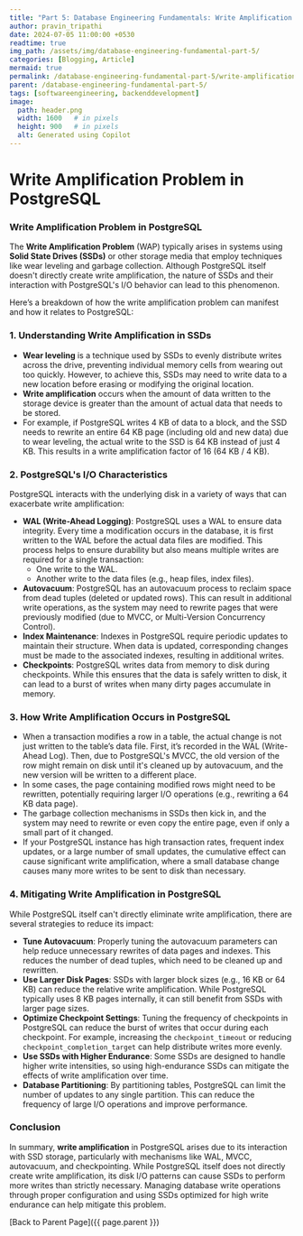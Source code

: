 ```yaml
---
title: "Part 5: Database Engineering Fundamentals: Write Amplification Problem in PostgreSQL"
author: pravin_tripathi
date: 2024-07-05 11:00:00 +0530
readtime: true
img_path: /assets/img/database-engineering-fundamental-part-5/
categories: [Blogging, Article]
mermaid: true
permalink: /database-engineering-fundamental-part-5/write-amplification-problem-in-postgresql/
parent: /database-engineering-fundamental-part-5/
tags: [softwareengineering, backenddevelopment]
image:
  path: header.png
  width: 1600   # in pixels
  height: 900   # in pixels
  alt: Generated using Copilot
---
```

# Write Amplification Problem in PostgreSQL

### Write Amplification Problem in PostgreSQL

The **Write Amplification Problem** (WAP) typically arises in systems using **Solid State Drives (SSDs)** or other storage media that employ techniques like wear leveling and garbage collection. Although PostgreSQL itself doesn't directly create write amplification, the nature of SSDs and their interaction with PostgreSQL's I/O behavior can lead to this phenomenon.

Here’s a breakdown of how the write amplification problem can manifest and how it relates to PostgreSQL:

### 1. **Understanding Write Amplification in SSDs**

- **Wear leveling** is a technique used by SSDs to evenly distribute writes across the drive, preventing individual memory cells from wearing out too quickly. However, to achieve this, SSDs may need to write data to a new location before erasing or modifying the original location.
- **Write amplification** occurs when the amount of data written to the storage device is greater than the amount of actual data that needs to be stored.
- For example, if PostgreSQL writes 4 KB of data to a block, and the SSD needs to rewrite an entire 64 KB page (including old and new data) due to wear leveling, the actual write to the SSD is 64 KB instead of just 4 KB. This results in a write amplification factor of 16 (64 KB / 4 KB).

### 2. **PostgreSQL's I/O Characteristics**

PostgreSQL interacts with the underlying disk in a variety of ways that can exacerbate write amplification:

- **WAL (Write-Ahead Logging)**: PostgreSQL uses a WAL to ensure data integrity. Every time a modification occurs in the database, it is first written to the WAL before the actual data files are modified. This process helps to ensure durability but also means multiple writes are required for a single transaction:
    - One write to the WAL.
    - Another write to the data files (e.g., heap files, index files).
- **Autovacuum**: PostgreSQL has an autovacuum process to reclaim space from dead tuples (deleted or updated rows). This can result in additional write operations, as the system may need to rewrite pages that were previously modified (due to MVCC, or Multi-Version Concurrency Control).
- **Index Maintenance**: Indexes in PostgreSQL require periodic updates to maintain their structure. When data is updated, corresponding changes must be made to the associated indexes, resulting in additional writes.
- **Checkpoints**: PostgreSQL writes data from memory to disk during checkpoints. While this ensures that the data is safely written to disk, it can lead to a burst of writes when many dirty pages accumulate in memory.

### 3. **How Write Amplification Occurs in PostgreSQL**

- When a transaction modifies a row in a table, the actual change is not just written to the table’s data file. First, it’s recorded in the WAL (Write-Ahead Log). Then, due to PostgreSQL's MVCC, the old version of the row might remain on disk until it's cleaned up by autovacuum, and the new version will be written to a different place.
- In some cases, the page containing modified rows might need to be rewritten, potentially requiring larger I/O operations (e.g., rewriting a 64 KB data page).
- The garbage collection mechanisms in SSDs then kick in, and the system may need to rewrite or even copy the entire page, even if only a small part of it changed.
- If your PostgreSQL instance has high transaction rates, frequent index updates, or a large number of small updates, the cumulative effect can cause significant write amplification, where a small database change causes many more writes to be sent to disk than necessary.

### 4. **Mitigating Write Amplification in PostgreSQL**

While PostgreSQL itself can't directly eliminate write amplification, there are several strategies to reduce its impact:

- **Tune Autovacuum**: Properly tuning the autovacuum parameters can help reduce unnecessary rewrites of data pages and indexes. This reduces the number of dead tuples, which need to be cleaned up and rewritten.
- **Use Larger Disk Pages**: SSDs with larger block sizes (e.g., 16 KB or 64 KB) can reduce the relative write amplification. While PostgreSQL typically uses 8 KB pages internally, it can still benefit from SSDs with larger page sizes.
- **Optimize Checkpoint Settings**: Tuning the frequency of checkpoints in PostgreSQL can reduce the burst of writes that occur during each checkpoint. For example, increasing the `checkpoint_timeout` or reducing `checkpoint_completion_target` can help distribute writes more evenly.
- **Use SSDs with Higher Endurance**: Some SSDs are designed to handle higher write intensities, so using high-endurance SSDs can mitigate the effects of write amplification over time.
- **Database Partitioning**: By partitioning tables, PostgreSQL can limit the number of updates to any single partition. This can reduce the frequency of large I/O operations and improve performance.

### Conclusion

In summary, **write amplification** in PostgreSQL arises due to its interaction with SSD storage, particularly with mechanisms like WAL, MVCC, autovacuum, and checkpointing. While PostgreSQL itself does not directly create write amplification, its disk I/O patterns can cause SSDs to perform more writes than strictly necessary. Managing database write operations through proper configuration and using SSDs optimized for high write endurance can help mitigate this problem.

[Back to Parent Page]({{ page.parent }})